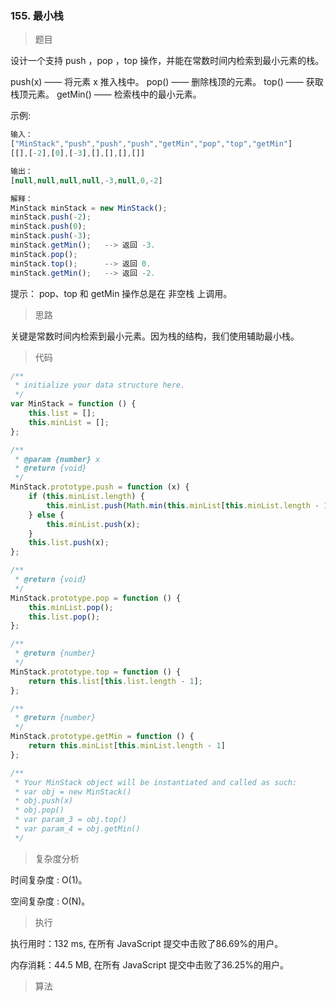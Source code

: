 ### 155. 最小栈

> 题目

设计一个支持 push ，pop ，top 操作，并能在常数时间内检索到最小元素的栈。

push(x) —— 将元素 x 推入栈中。
pop() —— 删除栈顶的元素。
top() —— 获取栈顶元素。
getMin() —— 检索栈中的最小元素。

示例:
```js
输入：
["MinStack","push","push","push","getMin","pop","top","getMin"]
[[],[-2],[0],[-3],[],[],[],[]]

输出：
[null,null,null,null,-3,null,0,-2]

解释：
MinStack minStack = new MinStack();
minStack.push(-2);
minStack.push(0);
minStack.push(-3);
minStack.getMin();   --> 返回 -3.
minStack.pop();
minStack.top();      --> 返回 0.
minStack.getMin();   --> 返回 -2.
```

提示：
pop、top 和 getMin 操作总是在 非空栈 上调用。

> 思路

关键是常数时间内检索到最小元素。因为栈的结构，我们使用辅助最小栈。

> 代码

```js
/**
 * initialize your data structure here.
 */
var MinStack = function () {
    this.list = [];
    this.minList = [];
};

/** 
 * @param {number} x
 * @return {void}
 */
MinStack.prototype.push = function (x) {
    if (this.minList.length) {
        this.minList.push(Math.min(this.minList[this.minList.length - 1], x));
    } else {
        this.minList.push(x);
    }
    this.list.push(x);
};

/**
 * @return {void}
 */
MinStack.prototype.pop = function () {
    this.minList.pop();
    this.list.pop();
};

/**
 * @return {number}
 */
MinStack.prototype.top = function () {
    return this.list[this.list.length - 1];
};

/**
 * @return {number}
 */
MinStack.prototype.getMin = function () {
    return this.minList[this.minList.length - 1]
};

/**
 * Your MinStack object will be instantiated and called as such:
 * var obj = new MinStack()
 * obj.push(x)
 * obj.pop()
 * var param_3 = obj.top()
 * var param_4 = obj.getMin()
 */
```

> 复杂度分析

时间复杂度 : O(1)。

空间复杂度 : O(N)。

> 执行

执行用时：132 ms, 在所有 JavaScript 提交中击败了86.69%的用户。

内存消耗：44.5 MB, 在所有 JavaScript 提交中击败了36.25%的用户。

> 算法

